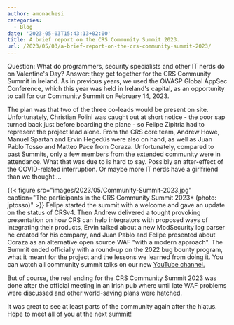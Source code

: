 ```yaml
---
author: amonachesi
categories:
  - Blog
date: '2023-05-03T15:43:13+02:00'
title: A brief report on the CRS Community Summit 2023.
url: /2023/05/03/a-brief-report-on-the-crs-community-summit-2023/
---
```



Question: What do programmers, security specialists and other IT nerds do on Valentine's Day? Answer: they get together for the CRS Community Summit in Ireland. As in previous years, we used the OWASP Global AppSec Conference, which this year was held in Ireland's capital, as an opportunity to call for our Community Summit on February 14, 2023.

The plan was that two of the three co-leads would be present on site. Unfortunately, Christian Folini was caught out at short notice - the poor sap turned back just before boarding the plane - so Felipe Zipitria had to represent the project lead alone. From the CRS core team, Andrew Howe, Manuel Spartan and Ervin Hegedüs were also on hand, as well as Juan Pablo Tosso and Matteo Pace from Coraza. Unfortunately, compared to past Summits, only a few members from the extended community were in attendance. What that was due to is hard to say. Possibly an after-effect of the COVID-related interruption. Or maybe more IT nerds have a girlfriend than we thought ...

{{< figure src="images/2023/05/Community-Summit-2023.jpg" caption="The participants in the CRS Community Summit 2023* (photo: jptosso)" >}}
Felipe started the summit with a welcome and gave an update on the status of CRSv4. Then Andrew delivered a tought provoking presentation on how CRS can help integrators with proposed ways of integrating their products, Ervin talked about a new ModSecurity log parser he created for his company, and Juan Pablo and Felipe presented about Coraza as an alternative open source WAF "with a modern approach". The Summit ended officially with a round-up on the 2022 bug bounty program, what it meant for the project and the lessons we learned from doing it. You can watch all community summit talks on our new [YouTube channel](https://www.youtube.com/playlist?list=PLU1ToTu353E-gn-KjpOS90JXrd4RQES0E)[.](https://www.youtube.com/playlist?list=PLU1ToTu353E-gn-KjpOS90JXrd4RQES0E)

But of course, the real ending for the CRS Community Summit 2023 was done after the official meeting in an Irish pub where until late WAF problems were discussed and other world-saving plans were hatched.

It was great to see at least parts of the community again after the hiatus. Hope to meet all of you at the next summit!
